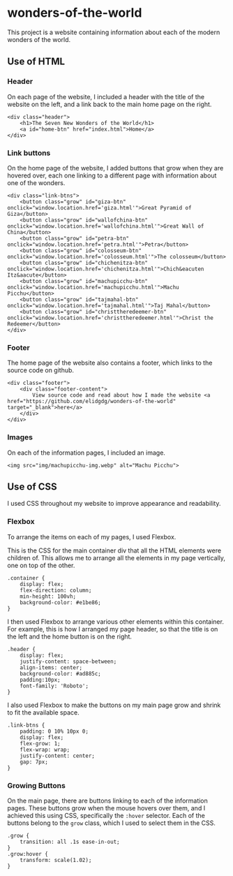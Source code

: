# wonders-of-the-world

This project is a website containing information about each of the modern wonders of the world.

## Use of HTML

### Header

On each page of the website, I included a header with the title of the website on the left, and a link back to the main home page on the right.
```
<div class="header">
    <h1>The Seven New Wonders of the World</h1>
    <a id="home-btn" href="index.html">Home</a>
</div>
```

### Link buttons

On the home page of the website, I added buttons that grow when they are hovered over, each one linking to a different page with information about one of the wonders.
```
<div class="link-btns">
    <button class="grow" id="giza-btn" onclick="window.location.href='giza.html'">Great Pyramid of Giza</button>
    <button class="grow" id="wallofchina-btn" onclick="window.location.href='wallofchina.html'">Great Wall of China</button>
    <button class="grow" id="petra-btn" onclick="window.location.href='petra.html'">Petra</button>
    <button class="grow" id="colosseum-btn" onclick="window.location.href='colosseum.html'">The colosseum</button>
    <button class="grow" id="chichenitza-btn" onclick="window.location.href='chichenitza.html'">Chich&eacuten Itz&aacute</button>
    <button class="grow" id="machupicchu-btn" onclick="window.location.href='machupicchu.html'">Machu Picchu</button>
    <button class="grow" id="tajmahal-btn" onclick="window.location.href='tajmahal.html'">Taj Mahal</button>
    <button class="grow" id="christtheredeemer-btn" onclick="window.location.href='christtheredeemer.html'">Christ the Redeemer</button>
</div>
```

### Footer

The home page of the website also contains a footer, which links to the source code on github.
```
<div class="footer">
    <div class="footer-content">
        View source code and read about how I made the website <a href="https://github.com/elidgdg/wonders-of-the-world" target="_blank">here</a>
    </div>
</div>
```

### Images

On each of the information pages, I included an image.
```
<img src="img/machupicchu-img.webp" alt="Machu Picchu"> 
```

## Use of CSS

I used CSS throughout my website to improve appearance and readability.

### Flexbox

To arrange the items on each of my pages, I used Flexbox.

This is the CSS for the main container div that all the HTML elements were children of. This allows me to arrange all the elements in my page vertically, one on top of the other.
```
.container {
    display: flex;
    flex-direction: column;
    min-height: 100vh;
    background-color: #e1be86;
}
```

I then used Flexbox to arrange various other elements within this container. For example, this is how I arranged my page header, so that the title is on the left and the home button is on the right.
```
.header {
    display: flex;
    justify-content: space-between;
    align-items: center;
    background-color: #ad885c;
    padding:10px;
    font-family: 'Roboto';
}
```

I also used Flexbox to make the buttons on my main page grow and shrink to fit the available space.
```
.link-btns {
    padding: 0 10% 10px 0;
    display: flex;
    flex-grow: 1;
    flex-wrap: wrap;
    justify-content: center;
    gap: 7px;
}
```

### Growing Buttons

On the main page, there are buttons linking to each of the information pages. These buttons grow when the mouse hovers over them, and I achieved this using CSS, specifically the `:hover` selector. Each of the buttons belong to the `grow` class, which I used to select them in the CSS.
```
.grow {
    transition: all .1s ease-in-out;
}
.grow:hover {
    transform: scale(1.02);
}
```